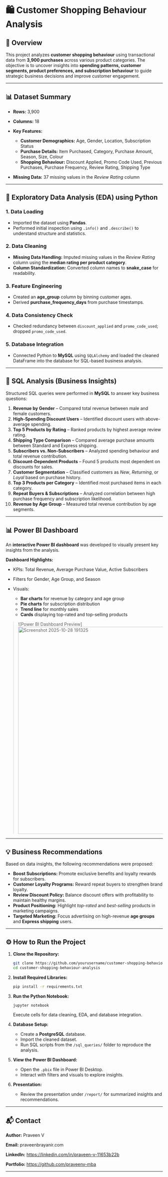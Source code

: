 # 🛍️ Customer Shopping Behaviour Analysis

## 📖 Overview

This project analyzes **customer shopping behaviour** using transactional data from **3,900 purchases** across various product categories.
The objective is to uncover insights into **spending patterns, customer segments, product preferences, and subscription behaviour** to guide strategic business decisions and improve customer engagement.

---

## 📊 Dataset Summary

* **Rows:** 3,900
* **Columns:** 18
* **Key Features:**

  * **Customer Demographics:** Age, Gender, Location, Subscription Status
  * **Purchase Details:** Item Purchased, Category, Purchase Amount, Season, Size, Colour
  * **Shopping Behaviour:** Discount Applied, Promo Code Used, Previous Purchases, Purchase Frequency, Review Rating, Shipping Type
* **Missing Data:** 37 missing values in the *Review Rating* column

---

## 🧠 Exploratory Data Analysis (EDA) using Python

### 1. Data Loading

* Imported the dataset using **Pandas**.
* Performed initial inspection using `.info()` and `.describe()` to understand structure and statistics.

### 2. Data Cleaning

* **Missing Data Handling:**
  Imputed missing values in the *Review Rating* column using the **median rating per product category**.
* **Column Standardization:**
  Converted column names to **snake_case** for readability.

### 3. Feature Engineering

* Created an **age_group** column by binning customer ages.
* Derived **purchase_frequency_days** from purchase timestamps.

### 4. Data Consistency Check

* Checked redundancy between `discount_applied` and `promo_code_used`; dropped `promo_code_used`.

### 5. Database Integration

* Connected Python to **MySQL** using `SQLAlchemy` and loaded the cleaned DataFrame into the database for SQL-based business analysis.

---

## 🧩 SQL Analysis (Business Insights)

Structured SQL queries were performed in **MySQL** to answer key business questions:

1. **Revenue by Gender** – Compared total revenue between male and female customers.
2. **High-Spending Discount Users** – Identified discount users with above-average spending.
3. **Top 5 Products by Rating** – Ranked products by highest average review rating.
4. **Shipping Type Comparison** – Compared average purchase amounts between Standard and Express shipping.
5. **Subscribers vs. Non-Subscribers** – Analyzed spending behaviour and total revenue contribution.
6. **Discount-Dependent Products** – Found 5 products most dependent on discounts for sales.
7. **Customer Segmentation** – Classified customers as *New*, *Returning*, or *Loyal* based on purchase history.
8. **Top 3 Products per Category** – Identified most purchased items in each category.
9. **Repeat Buyers & Subscriptions** – Analyzed correlation between high purchase frequency and subscription likelihood.
10. **Revenue by Age Group** – Measured total revenue contribution by age segments.

---

## 📊 Power BI Dashboard

An **interactive Power BI dashboard** was developed to visually present key insights from the analysis.

**Dashboard Highlights:**

* KPIs: Total Revenue, Average Purchase Value, Active Subscribers
* Filters for Gender, Age Group, and Season
* Visuals:

  * **Bar charts** for revenue by category and age group
  * **Pie charts** for subscription distribution
  * **Trend line** for monthly sales
  * **Cards** displaying top-rated and top-selling products

> ![Power BI Dashboard Preview]<img width="1209" height="662" alt="Screenshot 2025-10-28 191325" src="https://github.com/user-attachments/assets/470ff7f0-6719-49f8-9530-95a8cc70ead4" />


---

## 💡 Business Recommendations

Based on data insights, the following recommendations were proposed:

* **Boost Subscriptions:** Promote exclusive benefits and loyalty rewards for subscribers.
* **Customer Loyalty Programs:** Reward repeat buyers to strengthen brand loyalty.
* **Review Discount Policy:** Balance discount offers with profitability to maintain healthy margins.
* **Product Positioning:** Highlight *top-rated* and *best-selling* products in marketing campaigns.
* **Targeted Marketing:** Focus advertising on high-revenue **age groups** and **Express shipping** users.

---

## ⚙️ How to Run the Project

1. **Clone the Repository:**

   ```bash
   git clone https://github.com/yourusername/customer-shopping-behaviour-analysis.git
   cd customer-shopping-behaviour-analysis
   ```

2. **Install Required Libraries:**

   ```bash
   pip install -r requirements.txt
   ```

3. **Run the Python Notebook:**

   ```bash
   jupyter notebook
   ```

   Execute cells for data cleaning, EDA, and database integration.

4. **Database Setup:**

   * Create a **PostgreSQL** database.
   * Import the cleaned dataset.
   * Run SQL scripts from the `/sql_queries/` folder to reproduce the analysis.

5. **View the Power BI Dashboard:**

   * Open the `.pbix` file in Power BI Desktop.
   * Interact with filters and visuals to explore insights.

6. **Presentation:**

   * Review the presentation under `/report/` for summarized insights and recommendations.

---

## 📬 Contact

**Author:** Praveen V

**Email:** praveenbrayanir.com

**LinkedIn:** https://linkedin.com/in/praveen-v-11653b22b

**Portfolio:** https://github.com/praveenv-mba

---
